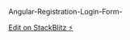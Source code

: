 Angular-Registration-Login-Form-

[Edit on StackBlitz ⚡️](https://stackblitz.com/edit/angular-10-registration-login-example-ecy5em)
